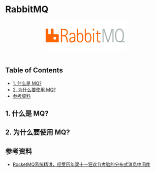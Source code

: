 # RabbitMQ

<div align="center"> <img src="rabbitMQ.png" width="50%"/> </div><br>

Table of Contents
-----------------

* [1. 什么是 MQ?](#1-什么是-mq)
* [2. 为什么要使用 MQ?](#2-为什么要使用-mq)
* [参考资料](#参考资料)



## 1. 什么是 MQ?













## 2. 为什么要使用 MQ?





























## 参考资料

- [RocketMQ系统精讲，经受历年双十一狂欢节考验的分布式消息中间件](https://www.bilibili.com/video/BV1L4411y7mn?p=1)


